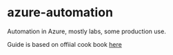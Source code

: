 # azure-automation
Automation in Azure, mostly labs, some production use.

Guide is based on offiial cook book [here](https://www.eve-ng.net/wp-content/uploads/2021/01/EVE-Comm-BOOK-1.11-2021.pdf)
